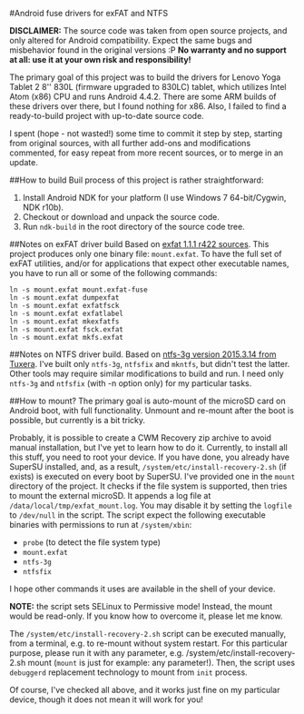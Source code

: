 #Android fuse drivers for exFAT and NTFS

**DISCLAIMER:** The source code was taken from open source projects, and only altered for Android compatibility. Expect the same bugs and misbehavior found in the original versions :P **No warranty and no support at all: use it at your own risk and responsibility!**

The primary goal of this project was to build the drivers for Lenovo Yoga Tablet 2 8'' 830L (firmware upgraded to 830LC) tablet, which utilizes Intel Atom (x86) CPU and runs Android 4.4.2. There are some ARM builds of these drivers over there, but I found nothing for x86. Also, I failed to find a ready-to-build project with up-to-date source code.
 
I spent (hope - not wasted!) some time to commit it step by step, starting from original sources, with all further add-ons and modifications commented, for easy repeat from more recent sources, or to merge in an update.

##How to build
Buil process of this project is rather straightforward:

1. Install Android NDK for your platform (I use Windows 7 64-bit/Cygwin, NDK r10b).
2. Checkout or download and unpack the source code.
3. Run `ndk-build` in the root directory of the source code tree.

##Notes on exFAT driver build
Based on [exfat 1.1.1 r422 sources](https://code.google.com/p/exfat/source/list).
This project produces only one binary file: `mount.exfat`. To have the full set of exFAT utilities, and/or for applications that expect other executable names, you have to run all or some of the following commands:

    ln -s mount.exfat mount.exfat-fuse
    ln -s mount.exfat dumpexfat
    ln -s mount.exfat exfatfsck
    ln -s mount.exfat exfatlabel
    ln -s mount.exfat mkexfatfs
    ln -s mount.exfat fsck.exfat
    ln -s mount.exfat mkfs.exfat

##Notes on NTFS driver build.
Based on [ntfs-3g version 2015.3.14 from Tuxera](http://www.tuxera.com/community/open-source-ntfs-3g/). I've built only `ntfs-3g`, `ntfsfix` and `mkntfs`, but didn't test the latter. Other tools may require similar modifications to build and run. I need only `ntfs-3g` and `ntfsfix` (with -n option only) for my particular tasks.

##How to mount?
The primary goal is auto-mount of the microSD card on Android boot, with full functionality. Unmount and re-mount after the boot is possible, but currently is a bit tricky.

Probably, it is possible to create a CWM Recovery zip archive to avoid manual installation, but I've yet to learn how to do it. Currently, to install all this stuff, you need to root your device. If you have done, you already have SuperSU installed, and, as a result, `/system/etc/install-recovery-2.sh` (if exists) is executed on every boot by SuperSU. I've provided one in the `mount` directory of the project. It checks if the file system is supported, then tries to mount the external microSD. It appends a log file at `/data/local/tmp/exfat_mount.log`. You may disable it by setting the `logfile` to `/dev/null` in the script. The script expect the following executable binaries with permissions to run at `/system/xbin`:
* `probe` (to detect the file system type)
* `mount.exfat`
* `ntfs-3g`
* `ntfsfix`
 
I hope other commands it uses are available in the shell of your device.

**NOTE:** the script sets SELinux to Permissive mode! Instead, the mount would be read-only. If you know how to overcome it, please let me know.

The `/system/etc/install-recovery-2.sh` script can be executed manually, from a terminal, e.g. to re-mount without system restart. For this particular purpose, please run it with any parameter, e.g.
    /system/etc/install-recovery-2.sh mount
(`mount` is just for example: any parameter!). Then, the script uses `debuggerd` replacement technology to mount from `init` process.

Of course, I've checked all above, and it works just fine on my particular device, though it does not mean it will work for you!
